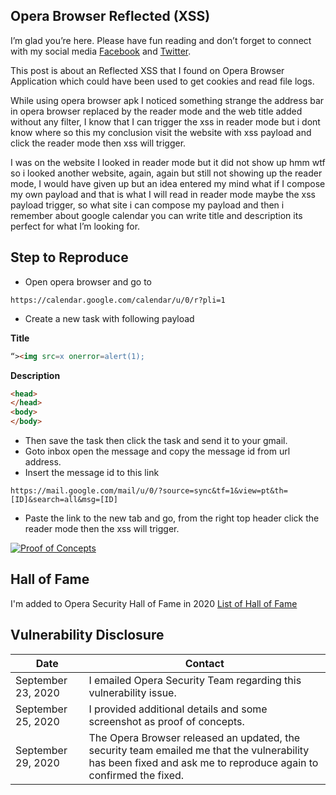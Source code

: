 ## Opera Browser Reflected (XSS)

I’m glad you’re here. Please have fun reading and don’t forget to connect with my social media [Facebook](https://facebook.com/neilmark.ochea.54) and [Twitter](https://twitter.com/phclownx).


This post is about an Reflected XSS that I found on Opera Browser Application which could have been used to get cookies and read file logs.



While using opera browser apk I noticed something strange the address bar in opera browser replaced by the reader mode and the web title added without any filter, I know that I can trigger the xss in reader mode but i dont know where so this my conclusion visit the website with xss payload and click the reader mode then xss will trigger.


I was on the website I looked in reader mode but it did not show up hmm wtf so i looked another website, again, again but still not showing up the reader mode, I would have given up but an idea entered my mind what if I compose my own payload and that is what I will read in reader mode maybe the xss payload trigger, so what site i can compose my payload and then i remember about google calendar you can write title and description its perfect for what I’m looking for.


## Step to Reproduce
* Open opera browser and go to
```
https://calendar.google.com/calendar/u/0/r?pli=1 
```
* Create a new task with following payload

**Title**
```html
“><img src=x onerror=alert(1);
```
**Description**
```html
<head>
</head> 
<body>
</body>
```
* Then save the task then click the task and send it to your gmail.
* Goto inbox open the message and copy the message id from url address.
* Insert the message id to this link
```
https://mail.google.com/mail/u/0/?source=sync&tf=1&view=pt&th=[ID]&search=all&msg=[ID]
```
* Paste the link to the new tab and go, from the right top header click the reader mode then the xss will trigger.

[![Proof of Concepts](https://share.gifyoutube.com/RO4NwK.gif)](https://www.youtube.com/watch?v=vBAzBQ2-n0E)


## Hall of Fame
I'm added to Opera Security Hall of Fame in 2020
[List of Hall of Fame](https://security.opera.com/hall-of-fame/)

## Vulnerability Disclosure
| Date | Contact |
| ----------- | ----------- |
| September 23, 2020 | I emailed Opera Security Team regarding this vulnerability issue. |
| September 25, 2020 | I provided additional details and some screenshot as proof of concepts. |
| September 29, 2020 | The Opera Browser released an updated, the security team emailed me that the vulnerability has been fixed and ask me to reproduce again to confirmed the fixed. |
